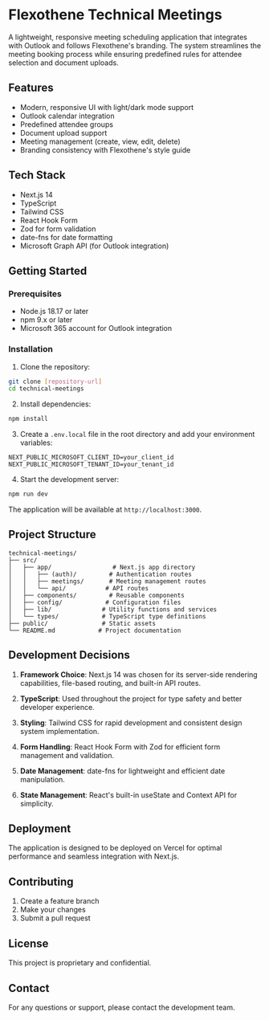 # Flexothene Technical Meetings

A lightweight, responsive meeting scheduling application that integrates with Outlook and follows Flexothene's branding. The system streamlines the meeting booking process while ensuring predefined rules for attendee selection and document uploads.

## Features

- Modern, responsive UI with light/dark mode support
- Outlook calendar integration
- Predefined attendee groups
- Document upload support
- Meeting management (create, view, edit, delete)
- Branding consistency with Flexothene's style guide

## Tech Stack

- Next.js 14
- TypeScript
- Tailwind CSS
- React Hook Form
- Zod for form validation
- date-fns for date formatting
- Microsoft Graph API (for Outlook integration)

## Getting Started

### Prerequisites

- Node.js 18.17 or later
- npm 9.x or later
- Microsoft 365 account for Outlook integration

### Installation

1. Clone the repository:
```bash
git clone [repository-url]
cd technical-meetings
```

2. Install dependencies:
```bash
npm install
```

3. Create a `.env.local` file in the root directory and add your environment variables:
```env
NEXT_PUBLIC_MICROSOFT_CLIENT_ID=your_client_id
NEXT_PUBLIC_MICROSOFT_TENANT_ID=your_tenant_id
```

4. Start the development server:
```bash
npm run dev
```

The application will be available at `http://localhost:3000`.

## Project Structure

```
technical-meetings/
├── src/
│   ├── app/                 # Next.js app directory
│   │   ├── (auth)/         # Authentication routes
│   │   ├── meetings/       # Meeting management routes
│   │   └── api/           # API routes
│   ├── components/         # Reusable components
│   ├── config/            # Configuration files
│   ├── lib/              # Utility functions and services
│   └── types/            # TypeScript type definitions
├── public/               # Static assets
└── README.md            # Project documentation
```

## Development Decisions

1. **Framework Choice**: Next.js 14 was chosen for its server-side rendering capabilities, file-based routing, and built-in API routes.

2. **TypeScript**: Used throughout the project for type safety and better developer experience.

3. **Styling**: Tailwind CSS for rapid development and consistent design system implementation.

4. **Form Handling**: React Hook Form with Zod for efficient form management and validation.

5. **Date Management**: date-fns for lightweight and efficient date manipulation.

6. **State Management**: React's built-in useState and Context API for simplicity.

## Deployment

The application is designed to be deployed on Vercel for optimal performance and seamless integration with Next.js.

## Contributing

1. Create a feature branch
2. Make your changes
3. Submit a pull request

## License

This project is proprietary and confidential.

## Contact

For any questions or support, please contact the development team.
